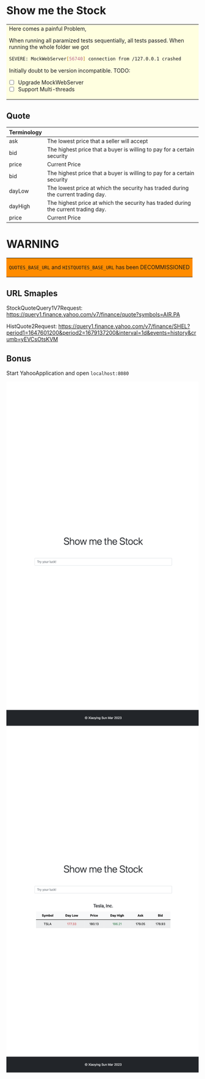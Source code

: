 # Show me the Stock

<table >
<tr>
<td style="background-color:#FFFFE0;">
Here comes a painful Problem,

When running all paramized tests sequentially, all tests passed.
When running the whole folder we got

```bash
SEVERE: MockWebServer[56740] connection from /127.0.0.1 crashed
```

Initially doubt to be version incompatible.
TODO:

-[ ] Upgrade MockWebServer
-[ ] Support Multi-threads

</td>
</tr>
</table>

## Quote

| Terminology |                                                                                    |
|-------------|------------------------------------------------------------------------------------|
| ask         | The lowest price that a seller will accept                                         |
| bid         | The highest price that a buyer is willing to pay for a certain security            |
| price       | Current Price                                                                      |
| bid         | The highest price that a buyer is willing to pay for a certain security            |
| dayLow      | The lowest price at which the security has traded during the current trading day.  |
| dayHigh     | The highest price at which the security has traded during the current trading day. |
| price       | Current Price                                                                      |

<table >
<tr>
<h1>WARNING </h1>
</tr>
<tr style="background-color:darkorange">
<td>

`QUOTES_BASE_URL` and `HISTQUOTES_BASE_URL` has been DECOMMISSIONED

</td>
</tr>
</table>

## URL Smaples

StockQuoteQuery1V7Request:
https://query1.finance.yahoo.com/v7/finance/quote?symbols=AIR.PA

HistQuote2Request:
https://query1.finance.yahoo.com/v7/finance/SHEL?period1=1647601200&period2=1679137200&interval=1d&events=history&crumb=yEVCsOtsKVM

## Bonus

Start YahooApplication and open `localhost:8080`

<img src="/src/main/resources/static/pics/Init.png"/>

<img src="/src/main/resources/static/pics/TSLA.png"/>